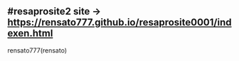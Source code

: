 #resaprosite2
site -> https://rensato777.github.io/resaprosite0001/indexen.html
---------
rensato777(rensato)
